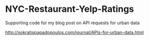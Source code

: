 # NYC-Restaurant-Yelp-Ratings

Supporting code for my blog post on API requests for urban data

http://sokratispapadopoulos.com/journal/APIs-for-urban-data.html








